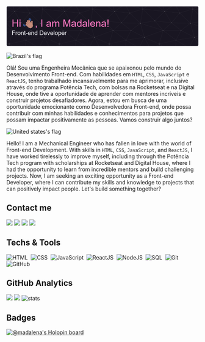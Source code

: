 ![Header](https://github.com/madalena-rocha/madalena-rocha/blob/main/assets/github-header-image-en.png)

<img src="https://user-images.githubusercontent.com/102333181/183000071-0c8845b5-e71b-4c74-8912-05e3145f3fa1.png" alt="Brazil's flag" width="40">

Olá! Sou uma Engenheira Mecânica que se apaixonou pelo mundo do Desenvolvimento Front-end. Com habilidades em `HTML`, `CSS`, `JavaScript` e `ReactJS`, tenho trabalhado incansavelmente para me aprimorar, inclusive através do programa Potência Tech, com bolsas na Rocketseat e na Digital House, onde tive a oportunidade de aprender com mentores incríveis e construir projetos desafiadores. Agora, estou em busca de uma oportunidade emocionante como Desenvolvedora Front-end, onde possa contribuir com minhas habilidades e conhecimentos para projetos que possam impactar positivamente as pessoas. Vamos construir algo juntos?

<img src="https://user-images.githubusercontent.com/102333181/183000154-724b273a-f987-4128-88c0-0edc3b809bde.png" alt="United states's flag" width="40">

Hello! I am a Mechanical Engineer who has fallen in love with the world of Front-end Development. With skills in `HTML`, `CSS`, `JavaScript`, and `ReactJS`, I have worked tirelessly to improve myself, including through the Potência Tech program with scholarships at Rocketseat and Digital House, where I had the opportunity to learn from incredible mentors and build challenging projects. Now, I am seeking an exciting opportunity as a Front-end Developer, where I can contribute my skills and knowledge to projects that can positively impact people. Let's build something together?

## Contact me
                
<a href="https://www.linkedin.com/in/madalena-machado-rocha/" target="_blank"><img src="https://img.shields.io/badge/-LinkedIn-%230077B5?style=for-the-badge&logo=linkedin&logoColor=white" target="_blank"></a>
<a href="mailto:rochamada1997m@gmail.com"><img src="https://img.shields.io/badge/-Gmail-%23333?style=for-the-badge&logo=gmail&logoColor=white" target="_blank"></a>
<a href="http://discordapp.com/users/827312692905377802" target="_blank"><img src="https://img.shields.io/badge/Discord-7289DA?style=for-the-badge&logo=discord&logoColor=white" target="_blank"></a> 
<a href="https://www.instagram.com/madalena_machado_r/" target="_blank"><img src="https://img.shields.io/badge/-Instagram-%23E4405F?style=for-the-badge&logo=instagram&logoColor=white" target="_blank"></a>

## Techs & Tools

![HTML](https://img.shields.io/badge/-HTML-05122A?style=flat&logo=HTML5)&nbsp;
![CSS](https://img.shields.io/badge/-CSS-05122A?style=flat&logo=CSS3&logoColor=1572B6)&nbsp;
![JavaScript](https://img.shields.io/badge/-JavaScript-05122A?style=flat&logo=javascript)&nbsp;
![ReactJS](https://img.shields.io/badge/-ReactJS-05122A?style=flat&logo=react)&nbsp;
![NodeJS](https://img.shields.io/badge/-NodeJS-05122A?style=flat&logo=node.js)&nbsp;
![SQL](https://img.shields.io/badge/-SQL-05122A?style=flat&logo=sqlite)&nbsp;
![Git](https://img.shields.io/badge/-Git-05122A?style=flat&logo=git)&nbsp;
![GitHub](https://img.shields.io/badge/-GitHub-05122A?style=flat&logo=github)&nbsp;

## GitHub Analytics

<img height="180em" src="https://github-readme-stats.vercel.app/api/top-langs/?username=madalena-rocha&layout=compact&langs_count=7&theme=omni"/>
<img height="180em" src="https://github-readme-stats.vercel.app/api?username=madalena-rocha&show_icons=true&theme=omni&include_all_commits=true&count_private=true"/>
<img height="180em" src="https://github-readme-streak-stats.herokuapp.com/?user=madalena-rocha&theme=omni" alt="stats"/>

## Badges

[![@madalena's Holopin board](https://holopin.me/madalena)](https://holopin.io/@madalena)
